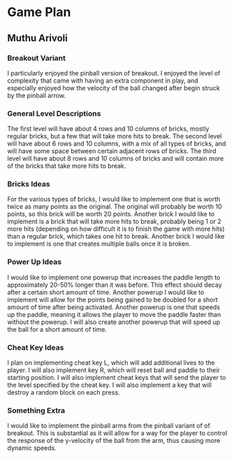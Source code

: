 # Game Plan
## Muthu Arivoli


### Breakout Variant
I particularly enjoyed the pinball version of breakout. I enjoyed the level of complexity that came with having an extra component in play, and especially enjoyed how the velocity of the ball changed after begin struck by the pinball arrow.
### General Level Descriptions
The first level will have about 4 rows and 10 columns of bricks, mostly regular bricks, but a few that will take more hits to break.
The second level will have about 6 rows and 10 columns, with a mix of all types of bricks, and will have some space between certain adjacent rows of bricks.
The third level will have about 8 rows and 10 columns of bricks and will contain more of the bricks that take more hits to break.
### Bricks Ideas
For the various types of bricks, I would like to implement one that is worth twice as many points as the original. The original will probably be worth 10 points, so this brick will be worth 20 points. Another brick I would like  to implement is a brick that will take more hits to break, probably being 1 or 2 more hits (depending on how difficult it is to finish the game with more hits) than a regular brick, which takes one hit to break. Another brick I would like to implement is one that creates multiple balls once it is broken.
### Power Up Ideas
I would like to implement one powerup that increases the paddle length to approximately 20-50% longer than it was before. This effect should decay after a certain short amount of time. Another powerup I would like to implement will allow for the points being gained to be doubled for a short amount of time after being activated. Another powerup is one that speeds up the paddle, meaning it allows the player to move the paddle faster than without the powerup. I will also create another powerup that will speed up the ball for a short amount of time.
### Cheat Key Ideas
I plan on implementing cheat key L, which will add additional lives to the player. I will also implement key R, which will reset ball and paddle to their starting position. I will also implement cheat keys that will send the player to the level specified by the cheat key. I will also implement a key that will destroy a random block on each press.
### Something Extra
I would like to implement the pinball arms from the pinball variant of of breakout. This is substantial as it will allow for a way for the player to control the response of the y-velocity of the ball from the arm, thus causing more dynamic speeds.